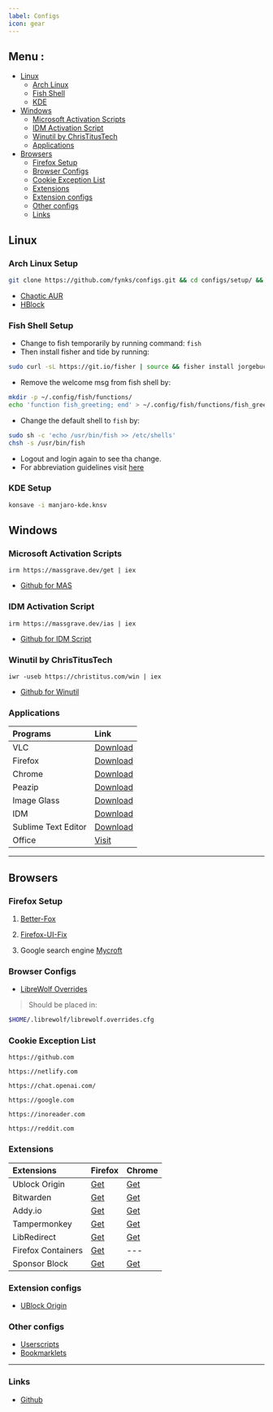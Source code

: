```yaml
---
label: Configs
icon: gear
---
```


## Menu :

- [Linux](#linux)
    - [Arch Linux](#arch-linux-setup)
    - [Fish Shell](#fish-shell-setup)
    - [KDE](#kde-setup)
- [Windows](#windows)
    - [Microsoft Activation Scripts](#microsoft-activation-scripts)
    - [IDM Activation Script](#idm-activation-script)
    - [Winutil by ChrisTitusTech](#winutil-by-christitustech)
    - [Applications](#applications)
- [Browsers](#browsers)
    - [Firefox Setup](#firefox-setup)
    - [Browser Configs](#browser-configs)
    - [Cookie Exception List](#cookie-exception-list)
    - [Extensions](#extensions)
    - [Extension configs](#extension-configs)
    - [Other configs](#other-configs)
    - [Links](#links)

## Linux

### Arch Linux Setup

``` sh
git clone https://github.com/fynks/configs.git && cd configs/setup/ && sudo chmod +x ./setup.sh && sudo ./setup.sh
```

- [Chaotic AUR](https://github.com/chaotic-aur)
- [HBlock](https://raw.githubusercontent.com/fynks/configs/main/setup/configs/hblock_sources.list)

### Fish Shell Setup

- Change to fish temporarily by running command: `fish`
- Then install fisher and tide by running:

 ``` bash
 sudo curl -sL https://git.io/fisher | source && fisher install jorgebucaran/fisher && fisher install ilancosman/tide
 ```

- Remove the welcome msg from fish shell by:

 ``` bash
 mkdir -p ~/.config/fish/functions/
echo 'function fish_greeting; end' > ~/.config/fish/functions/fish_greeting.fish
```

- Change the default shell to `fish` by:

``` bash
sudo sh -c 'echo /usr/bin/fish >> /etc/shells'
chsh -s /usr/bin/fish 
```

- Logout and login again to see tha change.
- For abbreviation guidelines visit [here](https://fishshell.com/docs/current/cmds/abbr.html#examples)

### KDE Setup

``` bash
konsave -i manjaro-kde.knsv
```

## Windows

### Microsoft Activation Scripts

``` pwsh
irm https://massgrave.dev/get | iex
```

- [Github for MAS](https://github.com/massgravel/Microsoft-Activation-Scripts)

### IDM Activation Script

```pwsh
irm https://massgrave.dev/ias | iex
```

- [Github for IDM Script](https://github.com/WindowsAddict/IDM-Activation-Script)

### Winutil by ChrisTitusTech

``` pwsh
iwr -useb https://christitus.com/win | iex
```

- [Github for Winutil](https://github.com/ChrisTitusTech/winutil)

### Applications

| **Programs**        | **Link**                                                                                 |
|:--------------------|:-----------------------------------------------------------------------------------------|
| VLC                 | [Download](https://www.videolan.org/vlc/download-windows.html)                           |
| Firefox             | [Download](https://download.mozilla.org/?product=firefox-latest-ssl&os=win64&lang=en-US) |
| Chrome              | [Download](https://www.google.com/intl/en/chrome/?standalone=1)                          |
| Peazip              | [Download](https://github.com/peazip/PeaZip/releases/latest)                             |
| Image Glass         | [Download](https://github.com/d2phap/ImageGlass/releases)                                |
| IDM                 | [Download](https://www.internetdownloadmanager.com/download.html)                        |
| Sublime Text Editor | [Download](https://www.sublimetext.com/download_thanks?target=win-x64)                   |
| Office              | [Visit](https://massgrave.dev/genuine-installation-media.html)                           |

---

## Browsers

### Firefox Setup

1. [Better-Fox](https://github.com/yokoffing/Betterfox/blob/main/user.js)

2. [Firefox-UI-Fix](https://github.com/black7375/Firefox-UI-Fix/releases/latest)
3. Google search
   engine [Mycroft](https://mycroftproject.com/install.html?id=14909&basename=google&icontype=ico&name=Google)

### Browser Configs

- [LibreWolf Overrides](https://raw.githubusercontent.com/fynks/configs/main/setup/browsers/librewolf.overrides.cfg)

> Should be placed in:

```bash
$HOME/.librewolf/librewolf.overrides.cfg
```

### Cookie Exception List

```uri
https://github.com
```

```uri
https://netlify.com
```

```uri
https://chat.openai.com/
```

```uri
https://google.com
```

```uri
https://inoreader.com
```

```uri
https://reddit.com
```

### Extensions

| **Extensions**     | **Firefox**                                                                       | **Chrome**                                                                                                  |
|:-------------------|:----------------------------------------------------------------------------------|:------------------------------------------------------------------------------------------------------------|
| Ublock Origin      | [Get](https://addons.mozilla.org/en-GB/firefox/addon/ublock-origin/)              | [Get](https://chrome.google.com/webstore/detail/ublock-origin/cjpalhdlnbpafiamejdnhcphjbkeiagm)             |
| Bitwarden          | [Get](https://addons.mozilla.org/en-US/firefox/addon/bitwarden-password-manager/) | [Get](https://chrome.google.com/webstore/detail/bitwarden-free-password-m/nngceckbapebfimnlniiiahkandclblb) |
| Addy.io            | [Get](https://addons.mozilla.org/en-US/firefox/addon/addy_io/)                    | [Get](https://chrome.google.com/webstore/detail/addyio-anonymous-email-fo/iadbdpnoknmbdeolbapdackdcogdmjpe) |
| Tampermonkey       | [Get](https://addons.mozilla.org/en-US/firefox/addon/tampermonkey/)               | [Get](https://chrome.google.com/webstore/detail/tampermonkey/dhdgffkkebhmkfjojejmpbldmpobfkfo)              |
| LibRedirect        | [Get](https://addons.mozilla.org/firefox/addon/libredirect/)                      | [Get](https://github.com/libredirect/libredirect/blob/master/chromium.md)                                   |
| Firefox Containers | [Get](https://addons.mozilla.org/en-US/firefox/addon/multi-account-containers/)   | ---                                                                                                         |        
| Sponsor Block      | [Get](https://addons.mozilla.org/en-US/firefox/addon/sponsorblock/)               | [Get](https://chrome.google.com/webstore/detail/mnjggcdmjocbbbhaepdhchncahnbgone)                           |

### Extension configs

- [UBlock Origin](https://raw.githubusercontent.com/fynks/configs/main/browsers/u_block_origin_configs.txt)

### Other configs

- [Userscripts](https://github.com/fynks/userscripts)
- [Bookmarklets](https://github.com/fynks/configs/blob/main/browsers/bookmarklets.md)

---

### Links

- [Github](https://github.com/fynks/configs)
